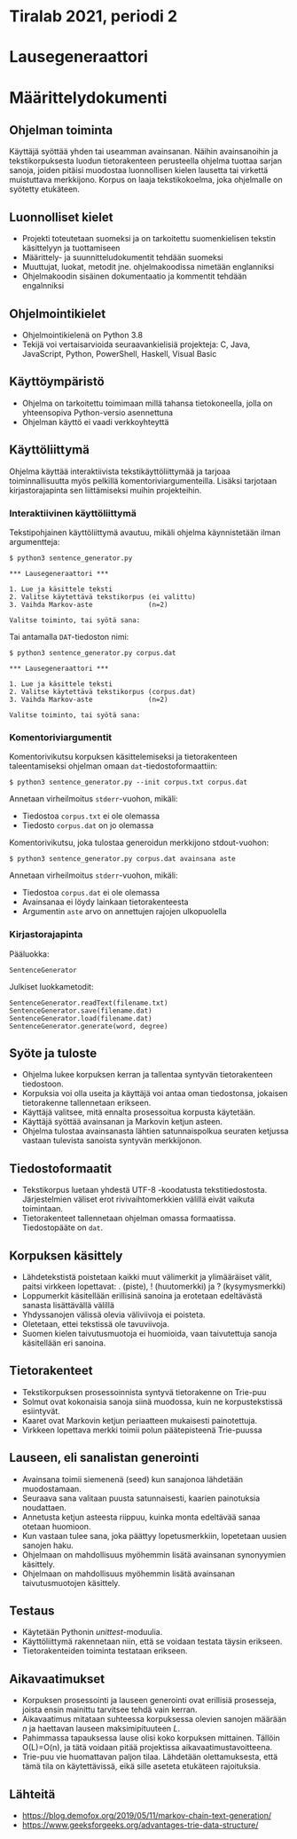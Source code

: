 # Tiralab 2021, periodi 2

# Lausegeneraattori

# Määrittelydokumenti

## Ohjelman toiminta
Käyttäjä syöttää yhden tai useamman avainsanan. Näihin avainsanoihin ja tekstikorpuksesta luodun tietorakenteen perusteella ohjelma tuottaa sarjan sanoja, joiden pitäisi muodostaa luonnollisen kielen lausetta tai virkettä muistuttava merkkijono. Korpus on laaja tekstikokoelma, joka ohjelmalle on syötetty etukäteen.

## Luonnolliset kielet
* Projekti toteutetaan suomeksi ja on tarkoitettu suomenkielisen tekstin käsittelyyn ja tuottamiseen
* Määrittely- ja suunnitteludokumentit tehdään suomeksi
* Muuttujat, luokat, metodit jne. ohjelmakoodissa nimetään englanniksi
* Ohjelmakoodin sisäinen dokumentaatio ja kommentit tehdään engalnniksi

## Ohjelmointikielet
* Ohjelmointikielenä on Python 3.8
* Tekijä voi vertaisarvioida seuraavankielisiä projekteja: C, Java, JavaScript, Python, PowerShell, Haskell, Visual Basic

## Käyttöympäristö
* Ohjelma on tarkoitettu toimimaan millä tahansa tietokoneella, jolla on yhteensopiva Python-versio asennettuna
* Ohjelman käyttö ei vaadi verkkoyhteyttä

## Käyttöliittymä
Ohjelma käyttää interaktiivista tekstikäyttöliittymää ja tarjoaa toiminnallisuutta myös pelkillä komentoriviargumenteilla. Lisäksi tarjotaan kirjastorajapinta sen liittämiseksi muihin projekteihin.

### Interaktiivinen käyttöliittymä

Tekstipohjainen käyttöliittymä avautuu, mikäli ohjelma käynnistetään ilman argumentteja:
```
$ python3 sentence_generator.py

*** Lausegeneraattori ***

1. Lue ja käsittele teksti
2. Valitse käytettävä tekstikorpus (ei valittu)
3. Vaihda Markov-aste              (n=2)

Valitse toiminto, tai syötä sana:
```

Tai antamalla ```DAT```-tiedoston nimi:
```
$ python3 sentence_generator.py corpus.dat

*** Lausegeneraattori ***

1. Lue ja käsittele teksti
2. Valitse käytettävä tekstikorpus (corpus.dat)
3. Vaihda Markov-aste              (n=2)

Valitse toiminto, tai syötä sana:
```

### Komentoriviargumentit
Komentorivikutsu korpuksen käsittelemiseksi ja tietorakenteen taleentamiseksi ohjelman omaan ```dat```-tiedostoformaattiin:
```
$ python3 sentence_generator.py --init corpus.txt corpus.dat
```
Annetaan virheilmoitus ```stderr```-vuohon, mikäli:
* Tiedostoa ```corpus.txt``` ei ole olemassa
* Tiedosto ```corpus.dat``` on jo olemassa

Komentorivikutsu, joka tulostaa generoidun merkkijono stdout-vuohon:
```
$ python3 sentence_generator.py corpus.dat avainsana aste
```
Annetaan virheilmoitus ```stderr```-vuohon, mikäli:
* Tiedostoa ```corpus.dat``` ei ole olemassa
* Avainsanaa ei löydy lainkaan tietorakenteesta
* Argumentin ```aste``` arvo on annettujen rajojen ulkopuolella

### Kirjastorajapinta

Pääluokka:
```
SentenceGenerator
```

Julkiset luokkametodit:
```
SentenceGenerator.readText(filename.txt)
SentenceGenerator.save(filename.dat)
SentenceGenerator.load(filename.dat)
SentenceGenerator.generate(word, degree)
```

## Syöte ja tuloste
* Ohjelma lukee korpuksen kerran ja tallentaa syntyvän tietorakenteen tiedostoon.
* Korpuksia voi olla useita ja käyttäjä voi antaa oman tiedostonsa, jokaisen tietorakenne tallennetaan erikseen.
* Käyttäjä valitsee, mitä ennalta prosessoitua korpusta käytetään.
* Käyttäjä syöttää avainsanan ja Markovin ketjun asteen.
* Ohjelma tulostaa avainsanasta lähtien satunnaispolkua seuraten ketjussa vastaan tulevista sanoista syntyvän merkkijonon.

## Tiedostoformaatit
* Tekstikorpus luetaan yhdestä UTF-8 -koodatusta tekstitiedostosta. Järjestelmien väliset erot rivivaihtomerkkien välillä eivät vaikuta toimintaan.
* Tietorakenteet tallennetaan ohjelman omassa formaatissa. Tiedostopääte on ```dat```.

## Korpuksen käsittely
* Lähdetekstistä poistetaan kaikki muut välimerkit ja ylimääräiset välit, paitsi virkkeen lopettavat: . (piste), ! (huutomerkki) ja ? (kysymysmerkki)
* Loppumerkit käsitellään erillisinä sanoina ja erotetaan edeltävästä sanasta lisättävällä välillä
* Yhdyssanojen välissä olevia väliviivoja ei poisteta.
* Oletetaan, ettei tekstissä ole tavuviivoja.
* Suomen kielen taivutusmuotoja ei huomioida, vaan taivutettuja sanoja käsitellään eri sanoina.

## Tietorakenteet
* Tekstikorpuksen prosessoinnista syntyvä tietorakenne on Trie-puu
* Solmut ovat kokonaisia sanoja siinä muodossa, kuin ne korpustekstissä esiintyvät.
* Kaaret ovat Markovin ketjun periaatteen mukaisesti painotettuja.
* Virkkeen lopettava merkki toimii polun päätepisteenä Trie-puussa

## Lauseen, eli sanalistan generointi
* Avainsana toimii siemenenä (seed) kun sanajonoa lähdetään muodostamaan.
* Seuraava sana valitaan puusta satunnaisesti, kaarien painotuksia noudattaen.
* Annetusta ketjun asteesta riippuu, kuinka monta edeltävää sanaa otetaan huomioon.
* Kun vastaan tulee sana, joka päättyy lopetusmerkkiin, lopetetaan uusien sanojen haku.
* Ohjelmaan on mahdollisuus myöhemmin lisätä avainsanan synonyymien käsittely.
* Ohjelmaan on mahdollisuus myöhemmin lisätä avainsanan taivutusmuotojen käsittely.

## Testaus
* Käytetään Pythonin *unittest*-moduulia.
* Käyttöliittymä rakennetaan niin, että se voidaan testata täysin erikseen.
* Tietorakenteiden toiminta testataan erikseen.

## Aikavaatimukset
* Korpuksen prosessointi ja lauseen generointi ovat erillisiä prosesseja, joista ensin mainittu tarvitsee tehdä vain kerran.
* Aikavaatimus mitataan suhteessa korpuksessa olevien sanojen määrään *n* ja haettavan lauseen maksimipituuteen *L*.
* Pahimmassa tapauksessa lause olisi koko korpuksen mittainen. Tällöin O(L)=O(n), ja tätä voidaan pitää projektissa aikavaatimustavoitteena.
* Trie-puu vie huomattavan paljon tilaa. Lähdetään olettamuksesta, että tämä tila on käytettävissä, eikä sille aseteta etukäteen rajoituksia.

## Lähteitä
* https://blog.demofox.org/2019/05/11/markov-chain-text-generation/
* https://www.geeksforgeeks.org/advantages-trie-data-structure/

